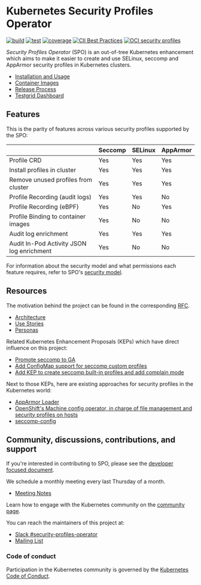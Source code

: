 # Kubernetes Security Profiles Operator

[![build](https://github.com/kubernetes-sigs/security-profiles-operator/actions/workflows/build.yml/badge.svg)](https://github.com/kubernetes-sigs/security-profiles-operator/actions/workflows/build.yml)
[![test](https://github.com/kubernetes-sigs/security-profiles-operator/actions/workflows/test.yml/badge.svg)](https://github.com/kubernetes-sigs/security-profiles-operator/actions/workflows/test.yml)
[![coverage](https://codecov.io/gh/kubernetes-sigs/security-profiles-operator/branch/main/graph/badge.svg?token=37VIWSZ1ZT)](https://codecov.io/gh/kubernetes-sigs/security-profiles-operator)
[![CII Best Practices](https://bestpractices.coreinfrastructure.org/projects/5368/badge)](https://bestpractices.coreinfrastructure.org/projects/5368)
[![OCI security profiles](https://img.shields.io/badge/oci%3A%2F%2F-security%20profiles-blue?logo=kubernetes&logoColor=white)](https://github.com/orgs/security-profiles/packages)


_Security Profiles Operator_ (SPO) is an out-of-tree Kubernetes enhancement which aims to make
it easier to create and use SELinux, seccomp and AppArmor security profiles in Kubernetes clusters.

- [Installation and Usage](installation-usage.md)
- [Container Images](https://console.cloud.google.com/gcr/images/k8s-staging-sp-operator/GLOBAL/security-profiles-operator)
- [Release Process](./release.md)
- [Testgrid Dashboard](https://testgrid.k8s.io/sig-node-security-profiles-operator)

## Features

This is the parity of features across various security profiles supported by the SPO:

|                                           | Seccomp | SELinux | AppArmor |
|-------------------------------------------|---------|---------|----------|
| Profile CRD                               |   Yes   | Yes     | Yes      |
| Install profiles in cluster               |   Yes   | Yes     | Yes      |
| Remove unused profiles from cluster       |   Yes   | Yes     | Yes      |
| Profile Recording (audit logs)            |   Yes   | Yes     | No       |
| Profile Recording (eBPF)                  |   Yes   | No      | Yes      |
| Profile Binding to container images       |   Yes   | No      | No       |
| Audit log enrichment                      |   Yes   | Yes     | Yes      |
| Audit In-Pod Activity JSON log enrichment |   Yes   | No      | No       |

For information about the security model and what permissions each feature requires,
refer to SPO's [security model](security-model.md).

## Resources

The motivation behind the project can be found in the corresponding [RFC][0].

- [Architecture](doc/architecture.svg)
- [Use Stories](doc/user-stories.md)
- [Personas](doc/personas.md)

[0]: RFC.md

Related Kubernetes Enhancement Proposals (KEPs) which have direct influence on
this project:

- [Promote seccomp to GA][1]
- [Add ConfigMap support for seccomp custom profiles][2]
- [Add KEP to create seccomp built-in profiles and add complain mode][3]

Next to those KEPs, here are existing approaches for security profiles in
the Kubernetes world:

- [AppArmor Loader][4]
- [OpenShift's Machine config operator, in charge of file management and security profiles on hosts][5]
- [seccomp-config][6]

[1]: https://github.com/kubernetes/enhancements/pull/1148
[2]: https://github.com/kubernetes/enhancements/pull/1269
[3]: https://github.com/kubernetes/enhancements/pull/1257
[4]: https://github.com/kubernetes/kubernetes/tree/c30da3839c8e13fdff59ef5115e982362b2c90ed/test/images/apparmor-loader
[5]: https://github.com/openshift/machine-config-operator/tree/master/docs
[6]: https://github.com/UKHomeOffice/seccomp-config


## Community, discussions, contributions, and support

If you're interested in contributing to SPO, please see the [developer focused document](hacking.md).

We schedule a monthly meeting every last Thursday of a month.

- [Meeting Notes][8]

[8]: https://docs.google.com/document/d/1FQHYdyd7PTCi7_Vd8erPS4nztp0blvivK87HhXqz4uc/edit?usp=sharing

Learn how to engage with the Kubernetes community on the [community page](http://kubernetes.io/community/).

You can reach the maintainers of this project at:

- [Slack #security-profiles-operator](https://kubernetes.slack.com/messages/security-profiles-operator)
- [Mailing List](https://groups.google.com/forum/#!forum/kubernetes-dev)

### Code of conduct

Participation in the Kubernetes community is governed by the [Kubernetes Code of Conduct](code-of-conduct.md).

[owners]: https://git.k8s.io/community/contributors/guide/owners.md
[creative commons 4.0]: https://git.k8s.io/website/LICENSE
